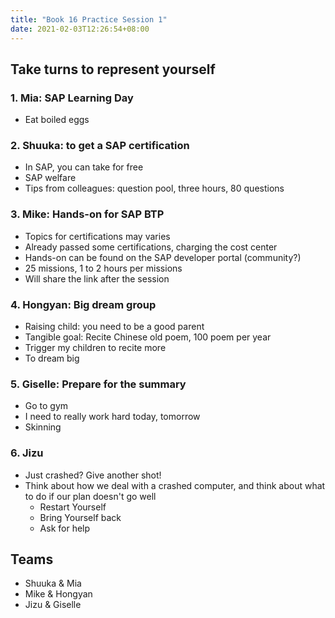 ```yaml
---
title: "Book 16 Practice Session 1"
date: 2021-02-03T12:26:54+08:00
---
```



## Take turns to represent yourself

### 1. Mia: SAP Learning Day
- Eat boiled eggs

### 2. Shuuka: to get a SAP certification  
- In SAP, you can take for free
- SAP welfare
- Tips from colleagues: question pool, three hours, 80 questions

### 3. Mike: Hands-on for SAP BTP
- Topics for certifications may varies
- Already passed some certifications, charging the cost center
- Hands-on can be found on the SAP developer portal (community?)
- 25 missions, 1 to 2 hours per missions
- Will share the link after the session

### 4. Hongyan: Big dream group
- Raising child: you need to be a good parent
- Tangible goal: Recite Chinese old poem, 100 poem per year
- Trigger my children to recite more
- To dream big

### 5. Giselle: Prepare for the summary
- Go to gym
- I need to really work hard today, tomorrow
- Skinning

### 6. Jizu
- Just crashed? Give another shot!
- Think about how we deal with a crashed computer, and think about what to do if our plan doesn't go well
    - Restart Yourself
    - Bring Yourself back
    - Ask for help

## Teams
- Shuuka & Mia
- Mike & Hongyan
- Jizu & Giselle

